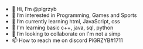 - 👋 Hi, I’m @plgrzyb
- 👀 I’m interested in Programming, Games and Sports
- 🌱 I’m currently learning html, JavaScript, css
- 🌱 I'm learning basic c++, java, sql, python
- 💞️ I’m looking to collaborate on I'm not a simp
- 📫 How to reach me on discord PlGRZYB#1711

<!---
plgrzyb/plgrzyb is a ✨ special ✨ repository because its `README.md` (this file) appears on your GitHub profile.
You can click the Preview link to take a look at your changes.
--->
